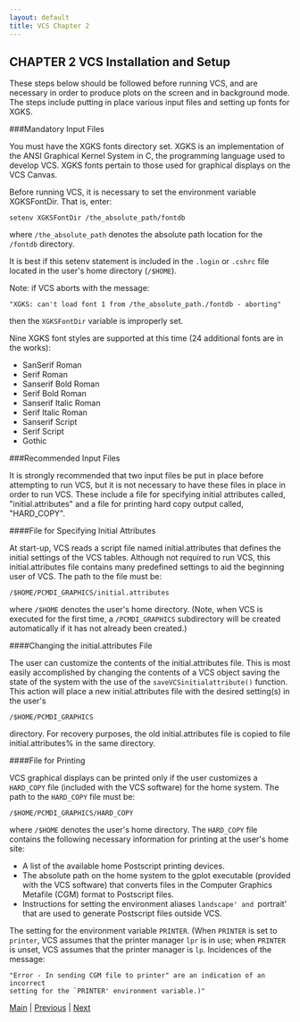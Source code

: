 ```yaml
---
layout: default
title: VCS Chapter 2
---
```


##  CHAPTER 2 VCS Installation and Setup

These steps below should be followed before running VCS, and are necessary in
order to produce plots on the screen and in background mode. The steps include
putting in place various input files and setting up fonts for XGKS.

###Mandatory Input Files

You must have the XGKS fonts directory set. XGKS is an implementation of the
ANSI Graphical Kernel System in C, the programming language used to develop
VCS. XGKS fonts pertain to those used for graphical displays on the VCS
Canvas.

Before running VCS, it is necessary to set the environment variable
XGKSFontDir. That is, enter:

~~~
setenv XGKSFontDir /the_absolute_path/fontdb
~~~

where `/the_absolute_path` denotes the absolute path location for the `/fontdb`
directory.

It is best if this setenv statement is included in the `.login` or `.cshrc` file
located in the user's home directory (`/$HOME`).

Note: if VCS aborts with the message:

~~~
"XGKS: can't load font 1 from /the_absolute_path./fontdb - aborting"
~~~

then the `XGKSFontDir` variable is improperly set.

Nine XGKS font styles are supported at this time (24 additional fonts are in
the works):

  * SanSerif Roman 
  * Serif Roman 
  * Sanserif Bold Roman 
  * Serif Bold Roman 
  * Sanserif Italic Roman 
  * Serif Italic Roman 
  * Sanserif Script 
  * Serif Script 
  * Gothic 

###Recommended Input Files

It is strongly recommended that two input files be put in place before
attempting to run VCS, but it is not necessary to have these files in place in
order to run VCS. These include a file for specifying initial attributes
called, "initial.attributes" and a file for printing hard copy output called,
"HARD_COPY".

####File for Specifying Initial Attributes

At start-up, VCS reads a script file named initial.attributes that defines the
initial settings of the VCS tables. Although not required to run VCS, this
initial.attributes file contains many predefined settings to aid the beginning
user of VCS. The path to the file must be:

~~~
/$HOME/PCMDI_GRAPHICS/initial.attributes
~~~

where `/$HOME` denotes the user's home directory. (Note, when VCS is executed
for the first time, a `/PCMDI_GRAPHICS` subdirectory will be created
automatically if it has not already been created.)

####Changing the initial.attributes File

The user can customize the contents of the initial.attributes file. This is
most easily accomplished by changing the contents of a VCS object saving the
state of the system with the use of the `saveVCSinitialattribute()` function.
This action will place a new initial.attributes file with the desired
setting(s) in the user's

~~~
/$HOME/PCMDI_GRAPHICS
~~~

directory. For recovery purposes, the old initial.attributes file is copied to
file initial.attributes% in the same directory.


####File for Printing

VCS graphical displays can be printed only if the user customizes a `HARD_COPY`
file (included with the VCS software) for the home system. The path to the
`HARD_COPY` file must be:

~~~
/$HOME/PCMDI_GRAPHICS/HARD_COPY
~~~

where `/$HOME` denotes the user's home directory. The `HARD_COPY` file contains
the following necessary information for printing at the user's home site:

  * A list of the available home Postscript printing devices. 
  * The absolute path on the home system to the gplot executable (provided with the VCS software) that converts files in the Computer Graphics Metafile (CGM) format to Postscript files. 
  * Instructions for setting the environment aliases `landscape' and `portrait' that are used to generate Postscript files outside VCS. 

The setting for the environment variable `PRINTER`. (When `PRINTER` is set to
`printer`, VCS assumes that the printer manager `lpr` is in use; when
`PRINTER` is unset, VCS assumes that the printer manager is `lp`. Incidences
of the message:

~~~
"Error - In sending CGM file to printer" are an indication of an incorrect
setting for the `PRINTER' environment variable.)"
~~~

[Main](vcs.html) \| [Previous](vcs-1.html) \| [Next](vcs-3.html)


